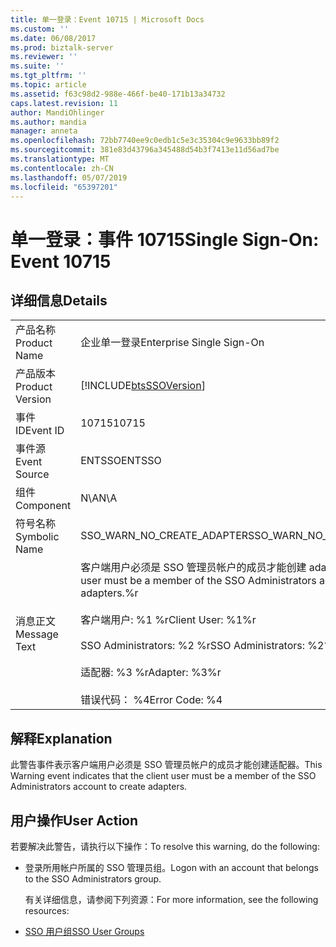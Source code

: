 ```yaml
---
title: 单一登录：Event 10715 | Microsoft Docs
ms.custom: ''
ms.date: 06/08/2017
ms.prod: biztalk-server
ms.reviewer: ''
ms.suite: ''
ms.tgt_pltfrm: ''
ms.topic: article
ms.assetid: f63c98d2-988e-466f-be40-171b13a34732
caps.latest.revision: 11
author: MandiOhlinger
ms.author: mandia
manager: anneta
ms.openlocfilehash: 72bb7740ee9c0edb1c5e3c35304c9e9633bb89f2
ms.sourcegitcommit: 381e83d43796a345488d54b3f7413e11d56ad7be
ms.translationtype: MT
ms.contentlocale: zh-CN
ms.lasthandoff: 05/07/2019
ms.locfileid: "65397201"
---
```

# <a name="single-sign-on-event-10715"></a><span data-ttu-id="02ea3-102">单一登录：事件 10715</span><span class="sxs-lookup"><span data-stu-id="02ea3-102">Single Sign-On: Event 10715</span></span>
## <a name="details"></a><span data-ttu-id="02ea3-103">详细信息</span><span class="sxs-lookup"><span data-stu-id="02ea3-103">Details</span></span>  

|                 |                                                                                                                                                                                                                  |
|-----------------|------------------------------------------------------------------------------------------------------------------------------------------------------------------------------------------------------------------|
|  <span data-ttu-id="02ea3-104">产品名称</span><span class="sxs-lookup"><span data-stu-id="02ea3-104">Product Name</span></span>   |                                                                                            <span data-ttu-id="02ea3-105">企业单一登录</span><span class="sxs-lookup"><span data-stu-id="02ea3-105">Enterprise Single Sign-On</span></span>                                                                                             |
| <span data-ttu-id="02ea3-106">产品版本</span><span class="sxs-lookup"><span data-stu-id="02ea3-106">Product Version</span></span> |                                                                            [!INCLUDE[btsSSOVersion](../includes/btsssoversion-md.md)]                                                                            |
|    <span data-ttu-id="02ea3-107">事件 ID</span><span class="sxs-lookup"><span data-stu-id="02ea3-107">Event ID</span></span>     |                                                                                                      <span data-ttu-id="02ea3-108">10715</span><span class="sxs-lookup"><span data-stu-id="02ea3-108">10715</span></span>                                                                                                       |
|  <span data-ttu-id="02ea3-109">事件源</span><span class="sxs-lookup"><span data-stu-id="02ea3-109">Event Source</span></span>   |                                                                                                      <span data-ttu-id="02ea3-110">ENTSSO</span><span class="sxs-lookup"><span data-stu-id="02ea3-110">ENTSSO</span></span>                                                                                                      |
|    <span data-ttu-id="02ea3-111">组件</span><span class="sxs-lookup"><span data-stu-id="02ea3-111">Component</span></span>    |                                                                                                       <span data-ttu-id="02ea3-112">N\A</span><span class="sxs-lookup"><span data-stu-id="02ea3-112">N\A</span></span>                                                                                                        |
|  <span data-ttu-id="02ea3-113">符号名称</span><span class="sxs-lookup"><span data-stu-id="02ea3-113">Symbolic Name</span></span>  |                                                                                            <span data-ttu-id="02ea3-114">SSO_WARN_NO_CREATE_ADAPTER</span><span class="sxs-lookup"><span data-stu-id="02ea3-114">SSO_WARN_NO_CREATE_ADAPTER</span></span>                                                                                            |
|  <span data-ttu-id="02ea3-115">消息正文</span><span class="sxs-lookup"><span data-stu-id="02ea3-115">Message Text</span></span>   | <span data-ttu-id="02ea3-116">客户端用户必须是 SSO 管理员帐户的成员才能创建 adapters.%r</span><span class="sxs-lookup"><span data-stu-id="02ea3-116">The client user must be a member of the SSO Administrators account to create adapters.%r</span></span><br /><br /> <span data-ttu-id="02ea3-117">客户端用户: %1 %r</span><span class="sxs-lookup"><span data-stu-id="02ea3-117">Client User: %1%r</span></span><br /><br /> <span data-ttu-id="02ea3-118">SSO Administrators: %2 %r</span><span class="sxs-lookup"><span data-stu-id="02ea3-118">SSO Administrators: %2%r</span></span><br /><br /> <span data-ttu-id="02ea3-119">适配器: %3 %r</span><span class="sxs-lookup"><span data-stu-id="02ea3-119">Adapter: %3%r</span></span><br /><br /> <span data-ttu-id="02ea3-120">错误代码： %4</span><span class="sxs-lookup"><span data-stu-id="02ea3-120">Error Code: %4</span></span> |

## <a name="explanation"></a><span data-ttu-id="02ea3-121">解释</span><span class="sxs-lookup"><span data-stu-id="02ea3-121">Explanation</span></span>  
 <span data-ttu-id="02ea3-122">此警告事件表示客户端用户必须是 SSO 管理员帐户的成员才能创建适配器。</span><span class="sxs-lookup"><span data-stu-id="02ea3-122">This Warning event indicates that the client user must be a member of the SSO Administrators account to create adapters.</span></span>  

## <a name="user-action"></a><span data-ttu-id="02ea3-123">用户操作</span><span class="sxs-lookup"><span data-stu-id="02ea3-123">User Action</span></span>  
 <span data-ttu-id="02ea3-124">若要解决此警告，请执行以下操作：</span><span class="sxs-lookup"><span data-stu-id="02ea3-124">To resolve this warning, do the following:</span></span>  

- <span data-ttu-id="02ea3-125">登录所用帐户所属的 SSO 管理员组。</span><span class="sxs-lookup"><span data-stu-id="02ea3-125">Logon with an account that belongs to the SSO Administrators group.</span></span>  

  <span data-ttu-id="02ea3-126">有关详细信息，请参阅下列资源：</span><span class="sxs-lookup"><span data-stu-id="02ea3-126">For more information, see the following resources:</span></span>  

- [<span data-ttu-id="02ea3-127">SSO 用户组</span><span class="sxs-lookup"><span data-stu-id="02ea3-127">SSO User Groups</span></span>](../core/sso-user-groups.md)
